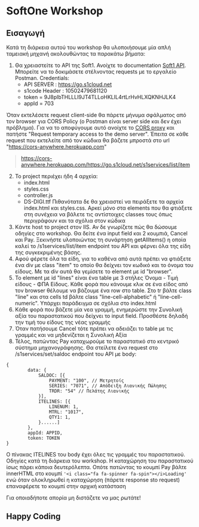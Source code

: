 # SoftOne Workshop

## Εισαγωγή

Κατά τη διάρκεια αυτού του workshop θα υλοποιήσουμε μία απλή ταμειακή μηχανή ακολουθώντας τα παρακάτω βήματα:

1. Θα χρειαστείτε το API της Soft1. Ανοίχτε το documentation [Soft1 API](http://s1sites.s1cloud.net/s1docs/goapi/docs/index.html#overview). Μπορείτε να το δοκιμάσετε στέλνοντας requests με το εργαλείο Postman. Credentials:
    * API SERVER : https://go.s1cloud.net
    * s1code Header : 10502479681120
    * token = 9J8pIbTHLLLI9JT4TLLoHKLIL4rtLrHvHLXQKNHJLK4
    * appId = 703

Όταν εκτελέσετε request client-side θα πάρετε μήνυμα σφάλματος από τον browser για CORS Policy (ο Postman είναι server side και δεν έχει πρόβλημα). Για να το αποφύγουμε αυτό ανοίχτε το [CORS proxy](https://cors-anywhere.herokuapp.com) και πατήστε "Request temporary access to the demo server". Έπειτα σε κάθε request που εκτελείτε από τον κώδικα θα βάζετε μπροστά στο url "https://cors-anywhere.herokuapp.com"
>https://cors-anywhere.herokuapp.com/https://go.s1cloud.net/s1services/list/item
2. To project περιέχει ήδη 4 αρχεία: 
    * index.html 
    * styles.css 
    * controller.js
    * DS-DIGI.ttf
Πιθανότατα δε θα χρειαστεί να πειράξετε τα αρχεία index.html και styles.css. Αρκεί μόνο στα elements που θα φτιάξετε στη συνέχεια να βάλετε τις αντίστοιχες classes τους όπως περιγράφουν και τα σχόλια στον κώδικα
3. Kάντε host το project στον IIS. Αν δε γνωρίζετε πώς θα δώσουμε οδηγίες στο workshop. Θα δείτε ένα input field και 2 κουμπιά, Cancel και Pay. Ξεκινήστε υλοποιώντας τη συνάρτηση getAllItems() η οποία καλεί το /s1services/list/item endpoint του API και φέρνει όλα της είδη της συγκεκριμένης βάσης.
4. Αφού φέρετε όλα τα είδη, για το καθένα από αυτά πρέπει να φτιάξετε ένα div με class "item" το οποίο θα δείχνει τον κωδικό και το όνομα του είδους. Με τα div αυτά θα γεμίσετε το element με id "browser".
5. To element με id "lines" είναι ένα table με 3 στήλες Όνομα - Τιμή είδους - ΦΠΑ Είδους. Κάθε φορά που κάνουμε κλικ σε ένα είδος από τον browser θέλουμε να βάζουμε ένα row στο table. Στο tr βάλτε class "line" και στα cells td βάλτε class "line-cell-alphabetic" ή "line-cell-numeric". Υπάρχει παράδειγμα σε σχόλια στο index.html
6. Kάθε φορά που βάζετε μία νεα γραμμή, ενημερώστε την Συνολική αξία του παραστατικού που δείχνει το input field. Προσθέστε δηλαδή την τιμή του είδους της νέας γραμμής
7. Όταν πατήσουμε Cancel τότε πρέπει να αδειάζει το table με τις γραμμές και να μηδενίζεται η Συνολική Αξία
8. Τέλος, πατώντας Pay καταχωρούμε το παραστατικό στο κεντρικό σύστημα μηχανογράφησης. Θα στείλετε ένα request στο /s1services/set/saldoc endpoint του API με body:
```Javascipt
{
        data: {
            SALDOC: [{
                PAYMENT: "100", // Μετρητοίς
                SERIES: "7071", // Απόδειξη Λιανικής Πώλησης
                TRDR: "54" // Πελάτης Λιανικής
            }],
            ITELINES: [{
                LINENUM: 1,
                MTRL: "1017",
                QTY1: 1,
            }......]
        },
        appId: APPID,
        token: TOKEN
}
```
Ο πίνακας ΙΤΕLINES του body έχει όλες τις γραμμές του παραστατικού. Οδηγίες κατά τη διάρκεια του workshop. H καταχώρηση του παραστατικού ίσως πάρει κάποια δευτερόλεπτα. Οπότε πατώντας το κουμπί Pay βάλτε innerHTML στο κουμπί ```'<i class="fa fa-spinner fa-spin"></i>Loading'``` ενώ όταν ολοκληρωθεί η καταχώρηση (πάρετε response sto request) επαναφέρετε το κουμπί στην αρχική κατάσταση

Για οποιαδήποτε απορία μη διστάζετε να μας ρωτάτε!

## Happy Coding 

  
